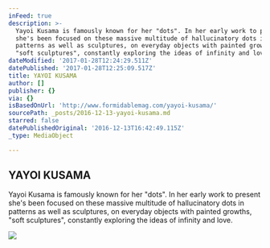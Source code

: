 ```yaml
---
inFeed: true
description: >-
  Yayoi Kusama is famously known for her "dots". In her early work to present
  she's been focused on these massive multitude of hallucinatory dots in
  patterns as well as sculptures, on everyday objects with painted growths,
  "soft sculptures", constantly exploring the ideas of infinity and love.
dateModified: '2017-01-28T12:24:29.511Z'
datePublished: '2017-01-28T12:25:09.517Z'
title: YAYOI KUSAMA
author: []
publisher: {}
via: {}
isBasedOnUrl: 'http://www.formidablemag.com/yayoi-kusama/'
sourcePath: _posts/2016-12-13-yayoi-kusama.md
starred: false
datePublishedOriginal: '2016-12-13T16:42:49.115Z'
_type: MediaObject

---
```

<article style=""><h1>YAYOI KUSAMA</h1><p>Yayoi Kusama is famously known for her "dots". In her early work to present she's been focused on these massive multitude of hallucinatory dots in patterns as well as sculptures, on everyday objects with painted growths, "soft sculptures", constantly exploring the ideas of infinity and love.</p><img src="http://www.formidablemag.com/wp-content/uploads/2014/01/kusama_400.jpg" /></article>
